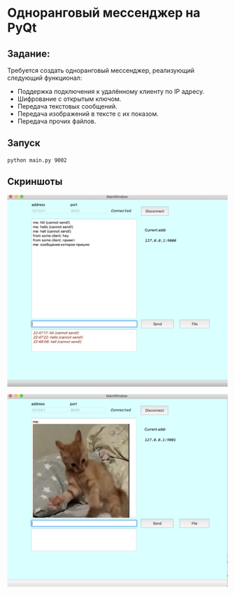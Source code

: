 # Одноранговый мессенджер на PyQt

## Задание:
Требуется создать одноранговый мессенджер, реализующий следующий функционал:

- Поддержка подключения к удалённому клиенту по IP адресу.
- Шифрование с открытым ключом.
- Передача текстовых сообщений.
- Передача изображений в тексте с их показом.
- Передача прочих файлов.

## Запуск

```shell script
python main.py 9002
```
## Скриншоты

![Сообщения в чате](https://github.com/elizarpif/p2p/blob/develop/screenshots/6.png)


![Изображение в чате](https://github.com/elizarpif/p2p/blob/send-files/screenshots/7.png)